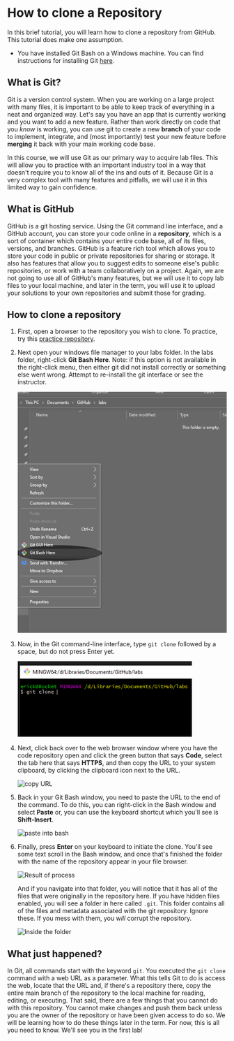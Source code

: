 # How to clone a Repository

In this brief tutorial, you will learn how to clone a repository from GitHub. This tutorial does make one assumption.

* You have installed Git Bash on a Windows machine. You can find instructions for installing Git [here](https://git-scm.com/).

## What is Git?

Git is a version control system. When you are working on a large project with many files, it is important to be able to keep track of everything in a neat and organized way. Let's say you have an app that is currently working and you want to add a new feature. Rather than work directly on code that you _know_ is working, you can use git to create a new **branch** of your code to implement, integrate, and (most importantly) test your new feature before **merging** it back with your main working code base.

In this course, we will use Git as our primary way to acquire lab files. This will allow you to practice with an important industry tool in a way that doesn't require you to know all of the ins and outs of it. Because Git is a very complex tool with many features and pitfalls, we will use it in this limited way to gain confidence.

## What is GitHub

GitHub is a git hosting service. Using the Git command line interface, and a GitHub account, you can store your code online in a **repository**, which is a sort of container which contains your entire code base, all of its files, versions, and branches. GitHub is a feature rich tool which allows you to store your code in public or private repositories for sharing or storage. It also has features that allow you to suggest edits to someone else's public repositories, or work with a team collaboratively on a project. Again, we are not going to use all of GitHub's many features, but we will use it to copy lab files to your local machine, and later in the term, you will use it to upload your solutions to your own repositories and submit those for grading.

## How to clone a repository

1. First, open a browser to the repository you wish to clone. To practice, try this [practice repository](https://github.com/SirYancy/test).

1. Next open your windows file manager to your labs folder. In the labs folder, right-click **Git Bash Here**. Note: if this option is not available in the right-click menu, then either git did not install correctly or something else went wrong. Attempt to re-install the git interface or see the instructor.

    ![Git Bash Here](img/1.png)

1. Now, in the Git command-line interface, type `git clone` followed by a space, but do not press Enter yet.

    ![git clone command](img/2.png)

1. Next, click back over to the web browser window where you have the code repository open and click the green button that says **Code**, select the tab here that says **HTTPS**, and then copy the URL to your system clipboard, by clicking the clipboard icon next to the URL.

    ![copy URL](3.png)

1. Back in your Git Bash window, you need to paste the URL to the end of the command. To do this, you can right-click in the Bash window and select **Paste** or, you can use the keyboard shortcut which you'll see is **Shift-Insert**.

    ![paste into bash](4.png)

1. Finally, press **Enter** on your keyboard to initiate the clone. You'll see some text scroll in the Bash window, and once that's finished the folder with the name of the repository appear in your file browser.

    ![Result of process](5.png)

    And if you navigate into that folder, you will notice that it has all of the files that were originally in the repository here. If you have hidden files enabled, you will see a folder in here called `.git`. This folder contains all of the files and metadata associated with the git repository. Ignore these. If you mess with them, you *will* corrupt the repository.

    ![Inside the folder](6.png)

## What just happened?

In Git, all commands start with the keyword `git`. You executed the `git clone` command with a web URL as a parameter. What this tells Git to do is access the web, locate that the URL and, if there's a repository there, copy the entire main branch of the repository to the local machine for reading, editing, or executing. That said, there are a few things that you cannot do with this repository. You cannot make changes and push them back unless you are the owner of the repository or have been given access to do so. We will be learning how to do these things later in the term. For now, this is all you need to know. We'll see you in the first lab!
